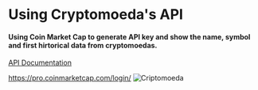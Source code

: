 # Using Cryptomoeda's API

#### Using **Coin Market Cap** to generate API key and show the name, symbol and first hirtorical data from cryptomoedas.

[API Documentation](https://coinmarketcap.com/api/documentation/v1/#section/Version-History)

<https://pro.coinmarketcap.com/login/>
![Criptomoeda](https://noticias.reclameaqui.com.br/uploads/855593493.jpg)
